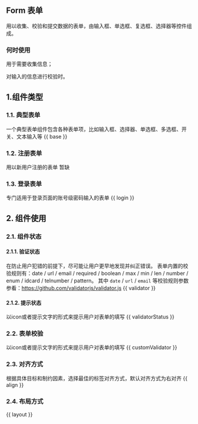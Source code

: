 ## Form 表单
用以收集、校验和提交数据的表单，由输入框、单选框、复选框、选择器等控件组成。
### 何时使用
用于需要收集信息；

对输入的信息进行校验时。

## 1.组件类型
### 1.1. 典型表单
一个典型表单组件包含各种表单项，比如输入框、选择器、单选框、多选框、开关、文本输入等
{{ base }}

### 1.2. 注册表单
用以新用户注册的表单
暂缺
### 1.3. 登录表单
专门适用于登录页面的账号级密码输入的表单
{{ login }}

## 2. 组件使用
### 2.1. 组件状态
#### 2.1.1. 验证状态
在防止用户犯错的前提下，尽可能让用户更早地发现并纠正错误。
表单内置的校验规则有：date / url / email / required / boolean / max / min / len / number / enum / idcard / telnumber / pattern。
其中 `date` / `url` / `email` 等校验规则参数参看：<a href="https://github.com/validatorjs/validator.js" target="_blank">https://github.com/validatorjs/validator.js</a>
{{ validator }}

#### 2.1.2. 提示状态
以icon或者提示文字的形式来提示用户对表单的填写
{{ validatorStatus }}

### 2.2. 表单校验
以icon或者提示文字的形式来提示用户对表单的填写
{{ customValidator }}

### 2.3. 对齐方式
根据具体目标和制约因素，选择最佳的标签对齐方式，默认对齐方式为右对齐
{{ align }}

### 2.4. 布局方式
{{ layout }}